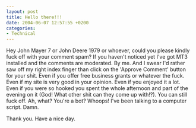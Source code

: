 ```yaml
---
layout: post
title: Hello there!!!
date: 2004-06-07 12:57:55 +0200
categories:
- Technical
---
```

Hey John Mayer 7 or John Deere 1979 or whoever, could you please kindly fuck off with your comment spam? If you haven't noticed yet I've got MT3 installed and the comments are moderated. By me. And I swear I'd rather saw off my right index finger than click on the 'Approve Comment' button for your shit. Even if you offer free business grants or whatever the fuck. Even if my site is very good in your opinion. Even if you enjoyed it a lot. Even if you were so hooked you spent the whole afternoon and part of the evening on it (God! What other shit can they come up with!?). You can still fuck off. Ah, what? You're a bot? Whoops! I've been talking to a computer script. Damn.

Thank you. Have a nice day.
